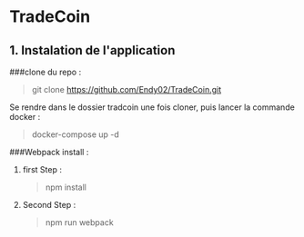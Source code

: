 # TradeCoin

## 1. Instalation de l'application

###clone du repo : 

>git clone https://github.com/Endy02/TradeCoin.git


Se rendre dans le dossier tradcoin une fois cloner, puis lancer la commande docker :  

>docker-compose up -d

###Webpack install : 
1. first Step : 

    >npm install

2. Second Step : 
    >npm run webpack